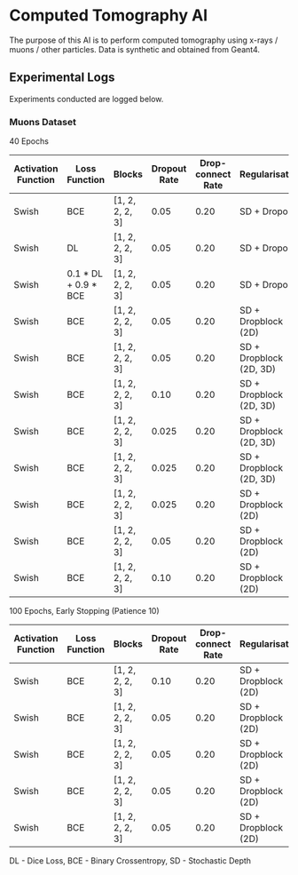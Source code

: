 # Computed Tomography AI

The purpose of this AI is to perform computed tomography using x-rays / muons / other particles. 
Data is synthetic and obtained from Geant4.

## Experimental Logs

Experiments conducted are logged below.

### Muons Dataset

40 Epochs

| Activation Function | Loss Function        | Blocks          | Dropout Rate | Drop-connect Rate | Regularisation          | Attention | Accuracy |
|---------------------|----------------------|-----------------|--------------|-------------------|-------------------------|-----------|----------|
| Swish               | BCE                  | [1, 2, 2, 2, 3] | 0.05         | 0.20              | SD + Dropout            | None      | 93.9%    |
| Swish               | DL                   | [1, 2, 2, 2, 3] | 0.05         | 0.20              | SD + Dropout            | None      | 91.9%    |
| Swish               | 0.1 * DL + 0.9 * BCE | [1, 2, 2, 2, 3] | 0.05         | 0.20              | SD + Dropout            | None      | 93.5%    |
| Swish               | BCE                  | [1, 2, 2, 2, 3] | 0.05         | 0.20              | SD + Dropblock (2D)     | None      | 94.4%    |
| Swish               | BCE                  | [1, 2, 2, 2, 3] | 0.05         | 0.20              | SD + Dropblock (2D, 3D) | None      | 94.2%    |
| Swish               | BCE                  | [1, 2, 2, 2, 3] | 0.10         | 0.20              | SD + Dropblock (2D, 3D) | None      | 88.6%    |
| Swish               | BCE                  | [1, 2, 2, 2, 3] | 0.025        | 0.20              | SD + Dropblock (2D, 3D) | None      | 94.0%    |
| Swish               | BCE                  | [1, 2, 2, 2, 3] | 0.025        | 0.20              | SD + Dropblock (2D, 3D) | SE        | 94.4%    |
| Swish               | BCE                  | [1, 2, 2, 2, 3] | 0.025        | 0.20              | SD + Dropblock (2D)     | SE        | 94.2%    |
| Swish               | BCE                  | [1, 2, 2, 2, 3] | 0.05         | 0.20              | SD + Dropblock (2D)     | SE        | 94.0%    |
| Swish               | BCE                  | [1, 2, 2, 2, 3] | 0.10         | 0.20              | SD + Dropblock (2D)     | SE        | 94.5%    |

100 Epochs, Early Stopping (Patience 10)

| Activation Function | Loss Function | Blocks          | Dropout Rate | Drop-connect Rate | Regularisation      | Attention | Gaussian Noise | Learning Rate | Accuracy |
|---------------------|---------------|-----------------|--------------|-------------------|---------------------|-----------|----------------|---------------|----------|
| Swish               | BCE           | [1, 2, 2, 2, 3] | 0.10         | 0.20              | SD + Dropblock (2D) | None      | 0.20           | 0.001         | 93.8%    |
| Swish               | BCE           | [1, 2, 2, 2, 3] | 0.05         | 0.20              | SD + Dropblock (2D) | None      | 0.20           | 0.001         | 94.9%    |
| Swish               | BCE           | [1, 2, 2, 2, 3] | 0.05         | 0.20              | SD + Dropblock (2D) | None      | 0.50           | 0.001         | 94.2%    |
| Swish               | BCE           | [1, 2, 2, 2, 3] | 0.05         | 0.20              | SD + Dropblock (2D) | None      | 0.10           | 0.001         | 94.3%    |
| Swish               | BCE           | [1, 2, 2, 2, 3] | 0.05         | 0.20              | SD + Dropblock (2D) | None      | 0.20           | 0.002         | 94.9%    |

DL - Dice Loss, BCE - Binary Crossentropy, SD - Stochastic Depth
